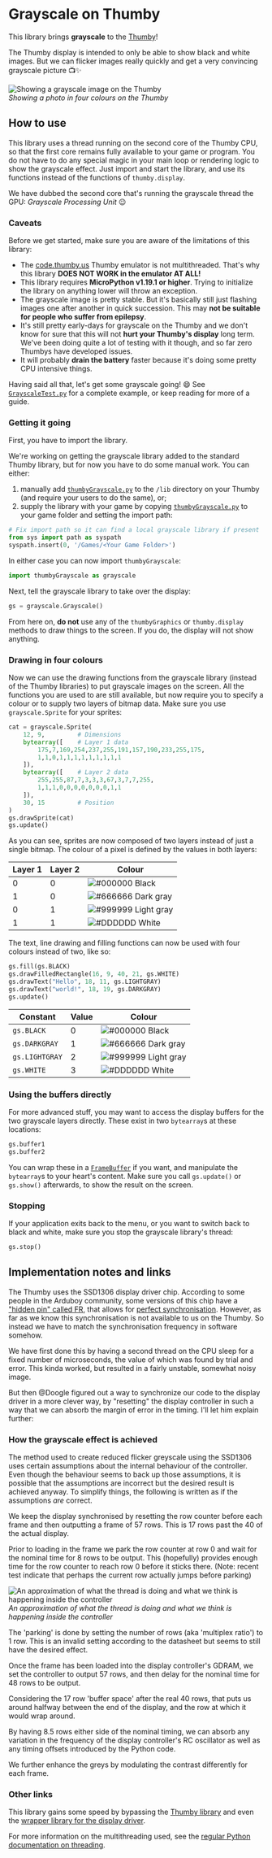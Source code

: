 # Grayscale on Thumby

This library brings **grayscale** to the [Thumby](https://thumby.us/)!

The Thumby display is intended to only be able to show black and white images.
But we can flicker images really quickly and get a very convincing grayscale
picture 📺✨

![Showing a grayscale image on the Thumby](./pictures/girl_on_thumby.jpeg)
<br/>_Showing a photo in four colours on the Thumby_

## How to use

This library uses a thread running on the second core of the Thumby CPU, so that
the first core remains fully available to your game or program. You do not have
to do any special magic in your main loop or rendering logic to show the
grayscale effect. Just import and start the library, and use its functions
instead of the functions of `thumby.display`.

We have dubbed the second core that's running the grayscale thread the GPU:
_Grayscale Processing Unit_ 😉

### Caveats

Before we get started, make sure you are aware of the limitations of this
library:

* The [code.thumby.us](https://code.thumby.us) Thumby emulator is not
  multithreaded. That's why this library **DOES NOT WORK in the emulator AT
  ALL!**
* This library requires **MicroPython v1.19.1 or higher**. Trying to initialize
  the library on anything lower will throw an exception.
* The grayscale image is pretty stable. But it's basically still just flashing
  images one after another in quick succession. This may **not be suitable for
  people who suffer from epilepsy**.
* It's still pretty early-days for grayscale on the Thumby and we don't know for
  sure that this will not **hurt your Thumby's display** long term. We've been
  doing quite a lot of testing with it though, and so far zero Thumbys have
  developed issues.
* It will probably **drain the battery** faster because it's doing some pretty
  CPU intensive things.

Having said all that, let's get some grayscale going! 😄 See
[`GrayscaleTest.py`](./Games/GrayscaleTest/GrayscaleTest.py) for a complete
example, or keep reading for more of a guide.

### Getting it going

First, you have to import the library.

We're working on getting the grayscale library added to the standard Thumby
library, but for now you have to do some manual work. You can either:

1. manually add [`thumbyGrayscale.py`](./lib/thumbyGrayscale.py) to the `/lib`
   directory on your Thumby (and require your users to do the same), or;
2. supply the library with your game by copying
   [`thumbyGrayscale.py`](./lib/thumbyGrayscale.py) to your game folder and
   setting the import path:

  ```python
  # Fix import path so it can find a local grayscale library if present
  from sys import path as syspath
  syspath.insert(0, '/Games/<Your Game Folder>')
  ```

In either case you can now import `thumbyGrayscale`:

```python
import thumbyGrayscale as grayscale
```

Next, tell the grayscale library to take over the display:

```python
gs = grayscale.Grayscale()
```

From here on, **do not** use any of the `thumbyGraphics` or `thumby.display`
methods to draw things to the screen. If you do, the display will not show
anything.

### Drawing in four colours

Now we can use the drawing functions from the grayscale library (instead of the
Thumby libraries) to put grayscale images on the screen. All the functions you
are used to are still available, but now require you to specify a colour or to
supply two layers of bitmap data. Make sure you use `grayscale.Sprite` for your
sprites:

```python
cat = grayscale.Sprite(
    12, 9,         # Dimensions
    bytearray([    # Layer 1 data
        175,7,169,254,237,255,191,157,190,233,255,175,
        1,1,0,1,1,1,1,1,1,1,1,1
    ]),
    bytearray([    # Layer 2 data
        255,255,87,7,3,3,3,67,3,7,7,255,
        1,1,1,0,0,0,0,0,0,0,1,1
    ]),
    30, 15         # Position
)
gs.drawSprite(cat)
gs.update()
```

As you can see, sprites are now composed of two layers instead of just a single
bitmap. The colour of a pixel is defined by the values in both layers:

| Layer 1 | Layer 2 | Colour                                           |
|---------|---------|--------------------------------------------------|
| 0       | 0       | ![#000000](./pictures/black.png) Black           |
| 1       | 0       | ![#666666](./pictures/darkgray.png) Dark gray    |
| 0       | 1       | ![#999999](./pictures/lightgray.png) Light gray  |
| 1       | 1       | ![#DDDDDD](./pictures/white.png) White           |

The text, line drawing and filling functions can now be used with four colours
instead of two, like so:

```python
gs.fill(gs.BLACK)
gs.drawFilledRectangle(16, 9, 40, 21, gs.WHITE)
gs.drawText("Hello", 18, 11, gs.LIGHTGRAY)
gs.drawText("world!", 18, 19, gs.DARKGRAY)
gs.update()
```

| Constant       | Value | Colour                                           |
| -------------- |-------|--------------------------------------------------|
| `gs.BLACK`     | 0     | ![#000000](./pictures/black.png) Black           |
| `gs.DARKGRAY`  | 1     | ![#666666](./pictures/darkgray.png) Dark gray    |
| `gs.LIGHTGRAY` | 2     | ![#999999](./pictures/lightgray.png) Light gray  |
| `gs.WHITE`     | 3     | ![#DDDDDD](./pictures/white.png) White           |

### Using the buffers directly

For more advanced stuff, you may want to access the display buffers for the two
grayscale layers directly. These exist in two `bytearray`s at these locations:

```python
gs.buffer1
gs.buffer2
```

You can wrap these in a
[`FrameBuffer`](https://docs.micropython.org/en/v1.15/library/framebuf.html) if
you want, and manipulate the `bytearray`s to your heart's content. Make sure you
call `gs.update()` or `gs.show()` afterwards, to show the result on the screen.

### Stopping

If your application exits back to the menu, or you want to switch back to black
and white, make sure you stop the grayscale library's thread:

```python
gs.stop()
```

## Implementation notes and links

The Thumby uses the SSD1306 display driver chip. According to some people in the
Arduboy community, some versions of this chip have a ["hidden pin" called
FR](https://community.arduboy.com/t/what-is-pin-7-on-the-oled-nothing/2740/35),
that allows for [perfect
synchronisation](https://community.arduboy.com/t/greyscale-2bit-4-colour-success-with-ssd1306/6835).
However, as far as we know this synchronisation is not available to us on the
Thumby. So instead we have to match the synchronisation frequency in software
somehow.

We have first done this by having a second thread on the CPU sleep for a fixed
number of microseconds, the value of which was found by trial and error. This
kinda worked, but resulted in a fairly unstable, somewhat noisy image.

But then @Doogle figured out a way to synchronize our code to the display driver
in a more clever way, by "resetting" the display controller in such a way that
we can absorb the margin of error in the timing. I'll let him explain further:

### How the grayscale effect is achieved

The method used to create reduced flicker greyscale using the SSD1306 uses
certain assumptions about the internal behaviour of the controller. Even though
the behaviour seems to back up those assumptions, it is possible that the
assumptions are incorrect but the desired result is achieved anyway. To simplify
things, the following is written as if the assumptions _are_ correct.

We keep the display synchronised by resetting the row counter before each frame
and then outputting a frame of 57 rows. This is 17 rows past the 40 of the
actual display.

Prior to loading in the frame we park the row counter at row 0 and wait for the
nominal time for 8 rows to be output. This (hopefully) provides enough time for
the row counter to reach row 0 before it sticks there. (Note: recent test
indicate that perhaps the current row actually jumps before parking)

![An approximation of what the thread is doing and what we think is happening
inside the controller](./explainer-animation/explainer-animation.gif)<br/> _An
approximation of what the thread is doing and what we think is happening inside
the controller_

The 'parking' is done by setting the number of rows (aka 'multiplex ratio') to 1
row. This is an invalid setting according to the datasheet but seems to still
have the desired effect.

Once the frame has been loaded into the display controller's GDRAM, we set the
controller to output 57 rows, and then delay for the nominal time for 48 rows to
be output.

Considering the 17 row 'buffer space' after the real 40 rows, that puts us
around halfway between the end of the display, and the row at which it would
wrap around.

By having 8.5 rows either side of the nominal timing, we can absorb any
variation in the frequency of the display controller's RC oscillator as well as
any timing offsets introduced by the Python code.

We further enhance the greys by modulating the contrast differently for each
frame.

### Other links

This library gains some speed by bypassing the [Thumby
library](https://github.com/TinyCircuits/TinyCircuits-Thumby-Code-Editor/blob/master/ThumbyGames/lib/thumby.py)
and even the [wrapper library for the display
driver](https://github.com/micropython/micropython/blob/master/drivers/display/ssd1306.py).

For more information on the multithreading used, see the [regular Python
documentation on
threading](https://docs.python.org/3.7/library/_thread.html#module-_thread).

